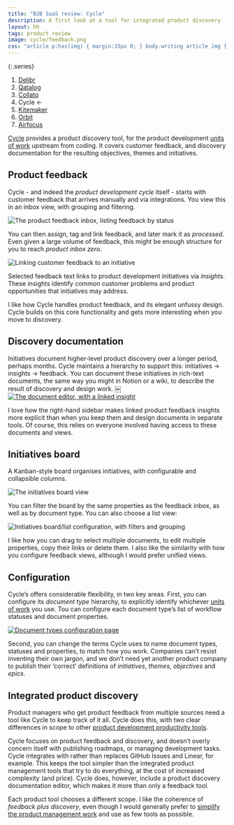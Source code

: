 ```yaml
---
title: "B2B SaaS review: Cycle"
description: A first look at a tool for integrated product discovery
layout: hh
tags: product review
image: cycle/feedback.png
css: "article p:has(img) { margin:15px 0; } body.writing article img { border: 1px solid #ddd; max-width:calc(100% - 3px) } article a:hover img { box-shadow: 0 0 6px 2px #428bca; }"
---
```


{:.series}
1. [Delibr](delibr-views)
2. [Qatalog](qatalog-review)
3. [Collato](collato-review)
3. Cycle ←
4. [Kitemaker](kitemaker-review)
5. [Orbit](orbit-review)
6. [Airfocus](airfocus-review)

[Cycle](https://www.cycle.app)
provides a product discovery tool, for the product development
[units of work](units-of-work) upstream from coding.
It covers customer feedback, and discovery documentation for the resulting objectives, themes and initiatives.

## Product feedback

Cycle - and indeed the _product development cycle_ itself - starts with customer feedback that arrives manually and via integrations.
You view this in an inbox view, with grouping and filtering.

![The product feedback inbox, listing feedback by status](cycle/inbox.webp)

You can then assign, tag and link feedback, and later mark it as _processed_.
Even given a large volume of feedback, this might be enough structure for you to reach _product inbox zero_.

![Linking customer feedback to an initiative](cycle/feedback.webp)

Selected feedback text links to product development initiatives via _insights_.
These insights identify common customer problems and product opportunities that initiatives may address.

I like how Cycle handles product feedback, and its elegant unfussy design.
Cycle builds on this core functionality and gets more interesting when you move to discovery.

## Discovery documentation

Initiatives document higher-level product discovery over a longer period, perhaps months.
Cycle maintains a hierarchy to support this: initiatives → insights → feedback.
You can document these initiatives in rich-text documents, the same way you might in Notion or a wiki, to describe the result of discovery and design work.
￼
[![The document editor, with a linked insight](cycle/document.webp)](cycle/document.webp)

I love how the right-hand sidebar makes linked product feedback insights more explicit than when you keep them and design documents in separate tools.
Of course, this relies on everyone involved having access to these documents and views.

## Initiatives board

A Kanban-style board organises initiatives, with configurable and collapsible columns.

![The initiatives board view](cycle/board.webp)

You can filter the board by the same properties as the feedback inbox, as well as by document type.
You can also choose a list view:

![Initiatives board/list configuration, with filters and grouping](cycle/list.webp)

I like how you can drag to select multiple documents, to edit multiple properties, copy their links or delete them.
I also like the similarity with how you configure feedback views, although I would prefer unified views.

## Configuration

Cycle’s offers considerable flexibility, in two key areas.
First, you can configure its _document type_ hierarchy, to explicitly identify whichever 
[units of work](units-of-work) you use.
Tou can configure each document type’s list of workflow statuses and document properties.

[![Document types configuration page](cycle/doc-type.webp)](cycle/doc-type.webp)

Second, you can change the terms Cycle uses to name document types, statuses and properties, to match how you work.
Companies can’t resist inventing their own jargon, and we don’t need yet another product company to publish their ‘correct’ definitions of _initiatives_, _themes_, _objectives_ and _epics_.

## Integrated product discovery

Product managers who get product feedback from multiple sources need a tool like Cycle to keep track of it all.
Cycle does this, with two clear differences in scope to other
[product development productivity tools](product-tools).

Cycle focuses on product feedback and discovery, and doesn’t overly concern itself with publishing roadmaps, or managing development tasks.
Cycle integrates with rather than replaces GitHub Issues and Linear, for example.
This keeps the tool simpler than the integrated product management tools that try to do everything, at the cost of increased complexity (and price).
Cycle does, however, include a product discovery documentation editor, which makes it more than only a feedback tool.

Each product tool chooses a different scope.
I like the coherence of _feedback plus discovery_, even though I would generally prefer to
[simplify the product management work](simplify-product-work) and use as few tools as possible.
